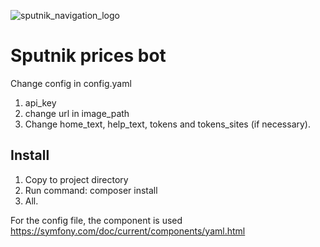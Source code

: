 ![sputnik_navigation_logo](https://user-images.githubusercontent.com/38581319/125036524-638e0c00-e093-11eb-90fe-ab359623bb14.png)

# Sputnik prices bot
Change config in config.yaml
1. api_key
2. change url in image_path
3. Change home_text, help_text, tokens and tokens_sites (if necessary).

## Install
1. Copy to project directory
2. Run command:
composer install
3. All.

For the config file, the component is used https://symfony.com/doc/current/components/yaml.html
